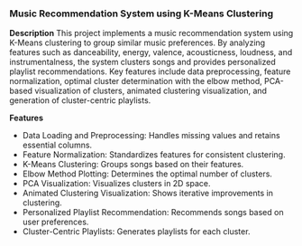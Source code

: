 ### Music Recommendation System using K-Means Clustering
**Description**
This project implements a music recommendation system using K-Means clustering to group similar music preferences. By analyzing features such as danceability, energy, valence, acousticness, loudness, and instrumentalness, the system clusters songs and provides personalized playlist recommendations. Key features include data preprocessing, feature normalization, optimal cluster determination with the elbow method, PCA-based visualization of clusters, animated clustering visualization, and generation of cluster-centric playlists.

**Features**

- Data Loading and Preprocessing: Handles missing values and retains essential columns.
- Feature Normalization: Standardizes features for consistent clustering.
- K-Means Clustering: Groups songs based on their features.
- Elbow Method Plotting: Determines the optimal number of clusters.
- PCA Visualization: Visualizes clusters in 2D space.
- Animated Clustering Visualization: Shows iterative improvements in clustering.
- Personalized Playlist Recommendation: Recommends songs based on user preferences.
- Cluster-Centric Playlists: Generates playlists for each cluster.

